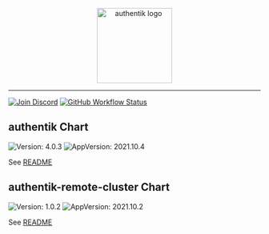 <p align="center">
    <img src="https://goauthentik.io/img/icon_top_brand_colour.svg" height="150" alt="authentik logo">
</p>

---

[![Join Discord](https://img.shields.io/discord/809154715984199690?label=Discord&style=for-the-badge)](https://goauthentik.io/discord)
[![GitHub Workflow Status](https://img.shields.io/github/workflow/status/goauthentik/helm/Lint%20and%20Test%20Chart?label=ci&style=for-the-badge)](https://github.com/goauthentik/helm/actions/workflows/lint-test.yaml)

## authentik Chart

![Version: 4.0.3](https://img.shields.io/badge/Version-4.0.3-informational?style=for-the-badge)
![AppVersion: 2021.10.4](https://img.shields.io/badge/AppVersion-2021.10.4-informational?style=for-the-badge)

See [README](./charts/authentik/README.md)

## authentik-remote-cluster Chart

![Version: 1.0.2](https://img.shields.io/badge/Version-1.0.2-informational?style=for-the-badge)
![AppVersion: 2021.10.2](https://img.shields.io/badge/AppVersion-2021.10.2-informational?style=for-the-badge)

See [README](./charts/authentik-remote-cluster/README.md)
